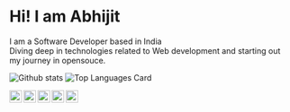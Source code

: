 # Hi! I am Abhijit


I am a Software Developer based in India
<br>
Diving deep in technologies related to Web development and starting out my journey in opensouce.

![Github stats](https://github-readme-stats.vercel.app/api?username=AbhijitDutta338&show_icons=true&count_private=true)
![Top Languages Card](https://github-readme-stats.vercel.app/api/top-langs/?username=AbhijitDutta338&layout=compact)

<a href="https://www.linkedin.com/in/abhijit-dutta-3800a2193/">
  <img align="left" alt=" Linkedin" width="22px" src="https://cdn.jsdelivr.net/npm/simple-icons@v3/icons/linkedin.svg" />
</a>
<a href="https://github.com/AbhijitDutta338">
  <img align="left" alt=" GitHub" width="22px" src="https://cdn.jsdelivr.net/npm/simple-icons@v3/icons/github.svg" />
</a>
<a href="mailto:abhidutta338@gmail.com">
  <img align="left" alt=" Mail" width="22px" src="https://cdn.jsdelivr.net/npm/simple-icons@v3/icons/gmail.svg" />
</a>
<a href="https://www.hackerearth.com/@abhijit380">
  <img align="left" alt=" HackerEarth" width="22px" src="https://cdn.jsdelivr.net/npm/simple-icons@3.13.0/icons/hackerearth.svg" />
</a>
<a href="https://leetcode.com/Abhijit380/">
  <img align="left" alt=" LeetCode" width="22px" src="https://cdn.jsdelivr.net/npm/simple-icons@3.13.0/icons/leetcode.svg" />
</a>
